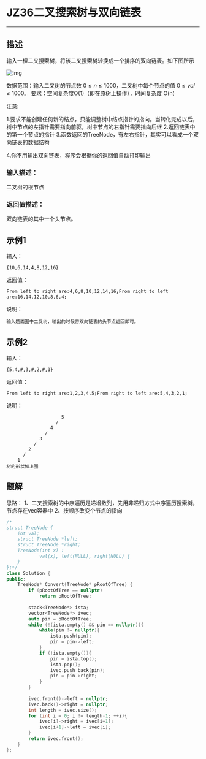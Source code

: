 # JZ36二叉搜索树与双向链表

---

## 描述

输入一棵二叉搜索树，将该二叉搜索树转换成一个排序的双向链表。如下图所示

![img](https://uploadfiles.nowcoder.com/images/20210605/557336_1622886924427/E1F1270919D292C9F48F51975FD07CE2)

数据范围：输入二叉树的节点数 $0 \le n \le 1000$，二叉树中每个节点的值 $0\le val \le 1000$。
要求：空间复杂度O(1)（即在原树上操作），时间复杂度 O(n)

注意:

1.要求不能创建任何新的结点，只能调整树中结点指针的指向。当转化完成以后，树中节点的左指针需要指向前驱，树中节点的右指针需要指向后继
2.返回链表中的第一个节点的指针
3.函数返回的TreeNode，有左右指针，其实可以看成一个双向链表的数据结构

4.你不用输出双向链表，程序会根据你的返回值自动打印输出

### 输入描述：

二叉树的根节点

### 返回值描述：

双向链表的其中一个头节点。

## 示例1

输入：

```
{10,6,14,4,8,12,16}
```

返回值：

```
From left to right are:4,6,8,10,12,14,16;From right to left are:16,14,12,10,8,6,4;
```

说明：

```
输入题面图中二叉树，输出的时候将双向链表的头节点返回即可。     
```

## 示例2

输入：

```
{5,4,#,3,#,2,#,1}
```

返回值：

```
From left to right are:1,2,3,4,5;From right to left are:5,4,3,2,1;
```

说明：

```
                    5
                  /
                4
              /
            3
          /
        2
      /
    1
树的形状如上图
```





## 题解

思路：
1、二叉搜索树的中序遍历是递增数列，先用非递归方式中序遍历搜索树，节点存在vec容器中
2、按顺序改变个节点的指向

```cpp
/*
struct TreeNode {
	int val;
	struct TreeNode *left;
	struct TreeNode *right;
	TreeNode(int x) :
			val(x), left(NULL), right(NULL) {
	}
};*/
class Solution {
public:
    TreeNode* Convert(TreeNode* pRootOfTree) {
        if (pRootOfTree == nullptr)
            return pRootOfTree;
 
        stack<TreeNode*> ista;
        vector<TreeNode*> ivec;
        auto pin = pRootOfTree;
        while (!(ista.empty() && pin == nullptr)){
            while(pin != nullptr){
                ista.push(pin);
                pin = pin->left;
            }           
            if (!ista.empty()){
                pin = ista.top();
                ista.pop();
                ivec.push_back(pin);
                pin = pin->right;
            }
        }       
 
        ivec.front()->left = nullptr;
        ivec.back()->right = nullptr;
        int length = ivec.size();
        for (int i = 0; i != length-1; ++i){
            ivec[i]->right = ivec[i+1];
            ivec[i+1]->left = ivec[i];
        }
        return ivec.front();
    }
};
```



